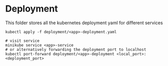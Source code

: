 Deployment
============

This folder stores all the kubernetes deployment yaml for different services

```shell script
kubectl apply -f deployment/<app>-deployment.yaml

# visit service
minikube service <app>-service
# or alternatively forwarding the deployment port to localhost
kubectl port-forward deployment/<app>-deployment <local_port>:<deployment_port>
```
